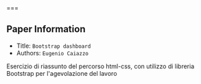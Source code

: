 
===

## Paper Information
- Title:  `Bootstrap dashboard`
- Authors:  `Eugenio Caiazzo`


Esercizio di riassunto del percorso html-css, con utilizzo di libreria Bootstrap per l'agevolazione del lavoro